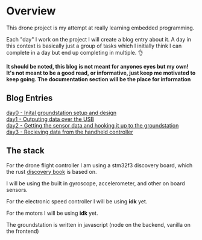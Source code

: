 # Overview 

This drone project is my attempt at really learning embedded programming.

Each "day" I work on the project I will create a blog entry about it. A day in this context is basically just a group of tasks which I initially think I can complete in a day but end up completing in multiple. 👌

**It should be noted, this blog is not meant for anyones eyes but my own! It's not meant to be a good read, or informative, just keep me motivated to keep going. The documentation section will be the place for information**

## Blog Entries

[day0 - Inital groundstation setup and design](./day0)\
[day1 - Outputing data over the USB](./day1)\
[day2 - Getting the sensor data and hooking it up to the groundstation](./day2)\
[day3 - Recieving data from the handheld controller](./day3)

## The stack

For the drone flight controller I am using a stm32f3 discovery board, which the rust [discovery book](https://docs.rust-embedded.org/discovery/) is based on.

I will be using the built in gyroscope, accelerometer, and other on board sensors.

For the electronic speed controller I will be using **idk** yet.

For the motors I will be using **idk** yet.

The groundstation is written in javascript (node on the backend, vanilla on the frontend)
